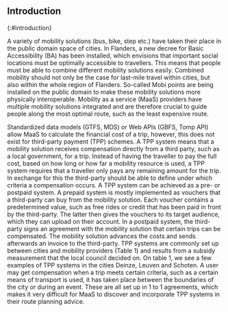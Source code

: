 ## Introduction
{:#introduction}

A variety of mobility solutions (bus, bike, step etc.) have taken their place in the public domain space of cities. In Flanders, a new decree for Basic Accessibility (BA) has been installed, which envisions that important social locations must be optimally accessible to travellers. This means that people must be able to combine different mobility solutions easily. Combined mobility should not only be the case for last-mile travel within cities, but also within the whole region of Flanders. So-called Mobi points are being installed on the public domain to make these mobility solutions more physically interoperable. Mobility as a service (MaaS) providers have multiple mobility solutions integrated and are therefore crucial to guide people along the most optimal route, such as the least expensive route.

Standardized data models (GTFS, MDS) or Web APIs (GBFS, Tomp API) allow MaaS to calculate the financial cost of a trip, however, this does not exist for third-party payment (TPP) schemes. A TPP system means that a mobility solution receives compensation directly from a third party, such as a local government, for a trip. Instead of having the traveller to pay the full cost, based on how long or how far a mobility resource is used, a TPP system requires that a traveller only pays any remaining amount for the trip. In exchange for this the third-party should be able to define under which criteria a  compensation occurs. A TPP system can be achieved as a pre- or postpaid system. A prepaid system is mostly implemented as vouchers that a third-party can buy from the mobility solution. Each voucher contains a predetermined value, such as free rides or credit that has been paid in front by the third-party. The latter then gives the vouchers to its target audience, which they can upload on their account. In a postpaid system, the third-party signs an agreement with the mobility solution that certain trips can be compensated. The mobility solution advances the costs and sends afterwards an invoice to the third-party. TPP systems are commonly set up between cities and mobility providers (Table 1) and results from a subsidy measurement that the local council decided on. On table 1, we see a few examples of TPP systems in the cities Deinze, Leuven and Schoten. A user may get compensation when a trip meets certain criteria, such as a certain means of transport is used, it has taken place between the boundaries of the city or during an event. These are all set up in 1 to 1 agreements, which makes it very difficult for MaaS to discover and incorporate TPP systems in their route planning advice.
